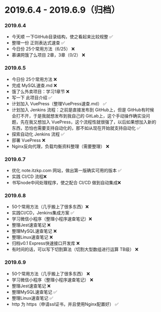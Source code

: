 # 2019.6.4 - 2019.6.9（归档）

### 2019.6.4

- 今天顺 一下GitHub目录结构，使之看起来比较规整 ✅
- 整理一份 正则表达式速查 ✅
- 今日份 25个常用方法（6/25） ❌
- 慕课网饿了么项目 2章，3章（0/2） ❌

### 2019.6.5

- 今日份 25个常用方法 ❌
- 完成 MySQL速查.md ❌
- 饿了么外卖项目：学习1章节 ❌
- 写一下 此项目介绍  ✅
- 计划加入 VuePress（整理VuePress速查.md） ✅
- 计划加入 Jenkins 流程：之前是直接发布到 GitHub上，但是 GitHub有时候会打不开，于是我就想发布到我自己的 GitLab上，这个手动操作确实没问题，先在我又想加入 VuePress，这个流程性就很强了，以后如果想加入新的东西，恐怕也需要支持自动化的，那不如从现在开始就支持自动化  ✅
- 探索自动化 Jenkins 流程  ✅
- 部署 VuePress ❌
- Nginx反向代理，负载均衡资料整理（需要整理） ❌

### 2019.6.7

- 优化 note.itzkp.com 网站，做出第一版确实可用的版本 ✅
- 实践 CI/CD 流程❌
- 书写node中间处理程序，使之配合 CI/CD 做到自动集成❌

### 2019.6.8

- 50个常用方法（几乎搬上了很多东西）❌
- 实践CI/CD，Jenkins集成方案 ✅
- 学习微信小程序（整理小程序速查笔记）❌
- 整理Jest速查笔记 ❌
- 整理MySQL速查笔记 ❌
- 整理Linux速查笔记 ❌
- 归档v0.1 Express快速接口开发库 ❌
- 有时间的话，可以写下切割算法（切割大型数组进行运算 TB级） ❌

### 2019.6.9

- 50个常用方法（几乎搬上了很多东西） ❌
- 学习微信小程序（整理小程序速查笔记） ❌
- 整理Jest速查笔记 ❌
- 整理MySQL速查笔记 ✅
- 整理Linux速查笔记 ✅
- http 为 https（申请ssl证书，并且使用Nginx配置好） ✅
